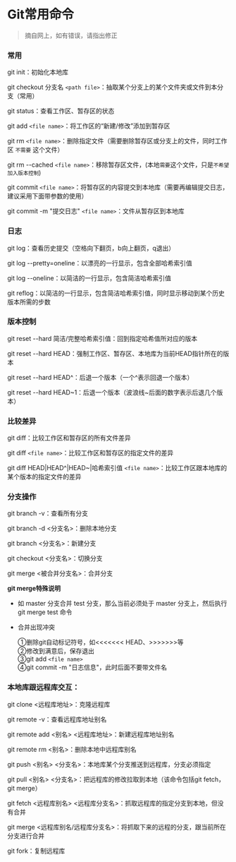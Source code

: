 # Git常用命令

> 摘自网上，如有错误，请指出修正


### 常用

git init：初始化本地库

git checkout 分支名 `<path file>`：抽取某个分支上的某个文件夹或文件到本分支（常用）

git status：查看工作区、暂存区的状态

git add `<file name>`：将工作区的“新建/修改”添加到暂存区

git rm `<file name>`：删除指定文件（需要删除暂存区或分支上的文件，同时工作区 `不需要` 这个文件）

git rm --cached `<file name>`：移除暂存区文件，(本地`需要`这个文件，只是`不希望加入版本控制`)

git commit `<file name>`：将暂存区的内容提交到本地库（需要再编辑提交日志，建议采用下面带参数的使用）

git commit -m "提交日志" `<file name>`：文件从暂存区到本地库

 

### 日志

git log：查看历史提交（空格向下翻页，b向上翻页，q退出）

git log --pretty=oneline：以漂亮的一行显示，包含全部哈希索引值

git log --oneline：以简洁的一行显示，包含简洁哈希索引值

git reflog：以简洁的一行显示，包含简洁哈希索引值，同时显示移动到某个历史版本所需的步数

 

### 版本控制

git reset --hard 简洁/完整哈希索引值：回到指定哈希值所对应的版本

git reset --hard HEAD：强制工作区、暂存区、本地库为当前HEAD指针所在的版本

git reset --hard HEAD^：后退一个版本（一个^表示回退一个版本）

git reset --hard HEAD~1：后退一个版本（波浪线~后面的数字表示后退几个版本）
 

### 比较差异

git diff：比较工作区和暂存区的所有文件差异

git diff `<file name>`：比较工作区和暂存区的指定文件的差异

git diff HEAD|HEAD^|HEAD~|哈希索引值 `<file name>`：比较工作区跟本地库的某个版本的指定文件的差异

 

### 分支操作

git branch -v：查看所有分支

git branch -d <分支名>：删除本地分支

git branch <分支名>：新建分支

git checkout <分支名>：切换分支

git merge <被合并分支名>：合并分支

**git merge特殊说明**

- 如 master 分支合并 test 分支，那么当前必须处于 master 分支上，然后执行 git merge test 命令

- 合并出现冲突

  ①删除git自动标记符号，如<<<<<<< HEAD、>>>>>>>等   
  ②修改到满意后，保存退出  
  ③git add `<file name>`  
  ④git commit -m "日志信息"，此时后面不要带文件名 

 

 

### 本地库跟远程库交互：

git clone <远程库地址>：克隆远程库

git remote -v：查看远程库地址别名

git remote add <别名> <远程库地址>：新建远程库地址别名

git remote rm <别名>：删除本地中远程库别名

git push <别名> <分支名>：本地库某个分支推送到远程库，分支必须指定

git pull <别名> <分支名>：把远程库的修改拉取到本地（该命令包括git fetch，git merge）

git fetch <远程库别名> <远程库分支名>：抓取远程库的指定分支到本地，但没有合并

git merge <远程库别名/远程库分支名>：将抓取下来的远程的分支，跟当前所在分支进行合并

git fork：复制远程库


